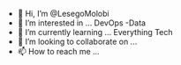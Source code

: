 - 👋 Hi, I’m @LesegoMolobi
- 👀 I’m interested in ... DevOps -Data
- 🌱 I’m currently learning ... Everything Tech
- 💞️ I’m looking to collaborate on ...
- 📫 How to reach me ...

<!---
LesegoMolobi/LesegoMolobi is a ✨ special ✨ repository because its `README.md` (this file) appears on your GitHub profile.
You can click the Preview link to take a look at your changes.
--->
